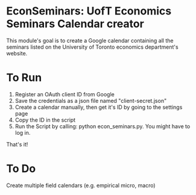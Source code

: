 EconSeminars: UofT Economics Seminars Calendar creator
======================================================

This module's goal is to create a Google calendar containing all the seminars listed on the University of Toronto economics department's website.

To Run
======

1.	Register an OAuth client ID from Google
2.	Save the credentials as a json file named "client-secret.json"
3.	Create a calendar manually, then get it's ID by going to the settings page
4.	Copy the ID in the script
5.	Run the Script by calling: python econ_seminars.py. You might have to log in.

That's it!


To Do
=====

Create multiple field calendars (e.g. empirical micro, macro)